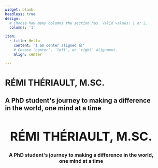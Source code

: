 ```yaml
---
widget: blank
headless: true
design:
  # Choose how many columns the section has. Valid values: 1 or 2.
  columns: '1'

item:
  - title: Hello
    content: 'I am center aligned 😄'
    # Choose `center`, `left`, or `right` alignment.
    align: center

---
```


# RÉMI THÉRIAULT, M.SC.

## A PhD student's journey to making a difference in the world, one mind at a time



<div font-size: 40px; style="text-align:center"> <h1 style="font-size:40px"> RÉMI THÉRIAULT, M.SC. </h1> </div>

<div style="text-align:center"> <h3> A PhD student's journey to making a difference in the world, one mind at a time </h3> </div>